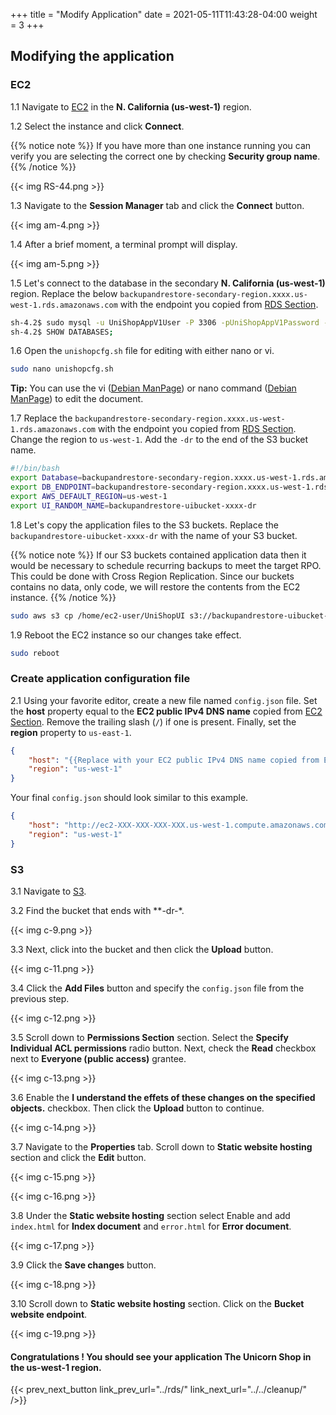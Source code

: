 +++
title = "Modify Application"
date =  2021-05-11T11:43:28-04:00
weight = 3
+++

## Modifying the application

### EC2

1.1 Navigate to [EC2](https://us-west-1.console.aws.amazon.com/ec2/home?region=us-west-1#/) in the **N. California (us-west-1)** region.

1.2 Select the instance and click **Connect**.

{{% notice note %}}
If you have more than one instance running you can verify you are selecting the correct one by checking **Security group name**.
{{% /notice %}}

{{< img RS-44.png >}}

1.3 Navigate to the **Session Manager** tab and click the **Connect** button.

{{< img am-4.png >}}

1.4 After a brief moment, a terminal prompt will display.

{{< img am-5.png >}}

1.5 Let's connect to the database in the secondary **N. California (us-west-1)** region. Replace the below `backupandrestore-secondary-region.xxxx.us-west-1.rds.amazonaws.com` with the endpoint you copied from [RDS Section](../rds/).

```sh
sh-4.2$ sudo mysql -u UniShopAppV1User -P 3306 -pUniShopAppV1Password -h backupandrestore-secondary-region.xxxx.us-west-1.rds.amazonaws.com 
sh-4.2$ SHOW DATABASES;
```
1.6 Open the `unishopcfg.sh` file for editing with either nano or vi.

```sh
sudo nano unishopcfg.sh
```

**Tip:** You can use the vi ([Debian ManPage]((https://manpages.debian.org/buster/vim/vi.1.en.html))) or nano command ([Debian ManPage](https://manpages.debian.org/stretch/nano/nano.1.en.html)) to edit the document.

1.7 Replace the `backupandrestore-secondary-region.xxxx.us-west-1.rds.amazonaws.com` with the endpoint you copied from [RDS Section](../rds/).  Change the region to `us-west-1`.  Add the `-dr` to the end of the S3 bucket name.

```sh
#!/bin/bash
export Database=backupandrestore-secondary-region.xxxx.us-west-1.rds.amazonaws.com
export DB_ENDPOINT=backupandrestore-secondary-region.xxxx.us-west-1.rds.amazonaws.com
export AWS_DEFAULT_REGION=us-west-1
export UI_RANDOM_NAME=backupandrestore-uibucket-xxxx-dr
```

1.8 Let's copy the application files to the S3 buckets.  Replace the `backupandrestore-uibucket-xxxx-dr` with the name of your S3 bucket.

{{% notice note %}}
If our S3 buckets contained application data then it would be necessary to schedule recurring backups to meet the target RPO. This could be done with Cross Region Replication. Since our buckets contains no data, only code, we will restore the contents from the EC2 instance.
{{% /notice %}}

```sh
sudo aws s3 cp /home/ec2-user/UniShopUI s3://backupandrestore-uibucket-xxxx-dr/ --recursive --grants read=uri=http://acs.amazonaws.com/groups/global/AllUsers
```

1.9 Reboot the EC2 instance so our changes take effect.

```sh
sudo reboot
```

### Create application configuration file

2.1 Using your favorite editor, create a new file named `config.json` file. Set the **host** property equal to the **EC2 public IPv4 DNS name** copied from [EC2 Section](../ec2/).  Remove the trailing slash (`/`) if one is present.  Finally, set the **region** property to `us-east-1`.

```json
{
    "host": "{{Replace with your EC2 public IPv4 DNS name copied from EC2 section}}",
    "region": "us-west-1"
}
```

Your final `config.json` should look similar to this example.

```json
{
    "host": "http://ec2-XXX-XXX-XXX-XXX.us-west-1.compute.amazonaws.com",
    "region": "us-west-1"
}
```


### S3

3.1 Navigate to [S3](https://console.aws.amazon.com/s3/home?region=us-east-1#/).

3.2 Find the bucket that ends with **-dr-*.

{{< img c-9.png >}}

3.3 Next, click into the bucket and then click the **Upload** button.

{{< img c-11.png >}}

3.4 Click the **Add Files** button and specify the `config.json` file from the previous step.

{{< img c-12.png >}}

3.5 Scroll down to **Permissions Section** section. Select the **Specify Individual ACL permissions** radio button.  Next, check the **Read** checkbox next to **Everyone (public access)** grantee.

{{< img c-13.png >}}

3.6 Enable the **I understand the effets of these changes on the specified objects.** checkbox.  Then click the **Upload** button to continue.

{{< img c-14.png >}}

3.7 Navigate to the **Properties** tab.  Scroll down to **Static website hosting** section and click the **Edit** button.

{{< img c-15.png >}}

{{< img c-16.png >}}

3.8 Under the **Static website hosting** section select Enable and add `index.html` for **Index document** and `error.html` for **Error document**.

{{< img c-17.png >}}

3.9 Click the **Save changes** button.

{{< img c-18.png >}}

3.10 Scroll down to **Static website hosting** section.  Click on the **Bucket website endpoint**.

{{< img c-19.png >}}

#### Congratulations !  You should see your application The Unicorn Shop in the **us-west-1** region.

{{< prev_next_button link_prev_url="../rds/" link_next_url="../../cleanup/" />}}

